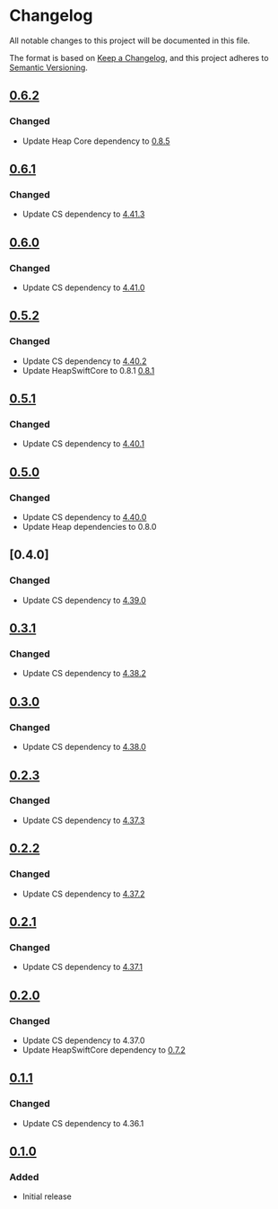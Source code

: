 # Changelog

All notable changes to this project will be documented in this file.

The format is based on [Keep a Changelog](https://keepachangelog.com/en/1.0.0/),
and this project adheres to [Semantic Versioning](https://semver.org/spec/v2.0.0.html).

## [0.6.2]

### Changed

- Update Heap Core dependency to [0.8.5][heap-swift-core-0.8.5]

[heap-swift-core-0.8.5]: https://github.com/heap/heap-swift-core-sdk/releases/tag/0.8.5
[0.6.2]: https://github.com/ContentSquare/apple-sdk/releases/tag/0.6.2

## [0.6.1]

### Changed

- Update CS dependency to [4.41.3][cs-4.41.3]

[cs-4.41.3]: https://github.com/ContentSquare/CS_iOS_SDK/releases/tag/4.41.3
[0.6.1]: https://github.com/ContentSquare/apple-sdk/releases/tag/0.6.1

## [0.6.0]

### Changed

- Update CS dependency to [4.41.0][cs-4.41.0]

[cs-4.41.0]: https://github.com/ContentSquare/CS_iOS_SDK/releases/tag/4.41.0
[0.6.0]: https://github.com/ContentSquare/apple-sdk/releases/tag/0.6.0

## [0.5.2]

### Changed

- Update CS dependency to [4.40.2][cs-4.40.2]
- Update HeapSwiftCore to 0.8.1 [0.8.1][heap-swift-core-0.8.1]

[heap-swift-core-0.8.1]: https://github.com/heap/heap-swift-core-sdk/releases/tag/0.8.1
[cs-4.40.2]: https://github.com/ContentSquare/CS_iOS_SDK/releases/tag/4.40.2
[0.5.2]: https://github.com/ContentSquare/apple-sdk/releases/tag/0.5.2

## [0.5.1]

### Changed

- Update CS dependency to [4.40.1][cs-4.40.1]

[cs-4.40.1]: https://github.com/ContentSquare/CS_iOS_SDK/releases/tag/4.40.1
[0.5.1]: https://github.com/ContentSquare/apple-sdk/releases/tag/0.5.1

## [0.5.0]

### Changed

- Update CS dependency to [4.40.0][cs-4.40.0]
- Update Heap dependencies to 0.8.0

[cs-4.40.0]: https://github.com/ContentSquare/CS_iOS_SDK/releases/tag/4.40.0
[0.5.0]: https://github.com/ContentSquare/apple-sdk/releases/tag/0.5.0

## [0.4.0]

### Changed

- Update CS dependency to [4.39.0][cs-4.39.0]

[cs-4.39.0]: https://github.com/ContentSquare/CS_iOS_SDK/releases/tag/4.39.0

## [0.3.1]

### Changed

- Update CS dependency to [4.38.2][cs-4.38.2]

[cs-4.38.2]: https://github.com/ContentSquare/CS_iOS_SDK/releases/tag/4.38.2
[0.3.1]: https://github.com/ContentSquare/apple-sdk/releases/tag/0.3.1

## [0.3.0]

### Changed

- Update CS dependency to [4.38.0][cs-4.38.0]

[cs-4.38.0]: https://github.com/ContentSquare/CS_iOS_SDK/releases/tag/4.38.0
[0.3.0]: https://github.com/ContentSquare/apple-sdk/releases/tag/0.3.0

## [0.2.3]

### Changed

- Update CS dependency to [4.37.3][cs-4.37.3]

[cs-4.37.3]: https://github.com/ContentSquare/CS_iOS_SDK/releases/tag/4.37.3
[0.2.3]: https://github.com/ContentSquare/apple-sdk/releases/tag/0.2.3

## [0.2.2]

### Changed

- Update CS dependency to [4.37.2][cs-4.37.2]

[cs-4.37.2]: https://github.com/ContentSquare/CS_iOS_SDK/releases/tag/4.37.2
[0.2.2]: https://github.com/ContentSquare/apple-sdk/releases/tag/0.2.2

## [0.2.1]

### Changed

- Update CS dependency to [4.37.1][cs-4.37.1]

[cs-4.37.1]: https://github.com/ContentSquare/CS_iOS_SDK/releases/tag/4.37.1
[0.2.1]: https://github.com/ContentSquare/apple-sdk/releases/tag/0.2.1

## [0.2.0]

### Changed

- Update CS dependency to 4.37.0
- Update HeapSwiftCore dependency to [0.7.2][heap-swift-core-0.7.2]

[heap-swift-core-0.7.2]: https://github.com/heap/heap-swift-core-sdk/releases/tag/0.7.2
[0.2.0]: https://github.com/ContentSquare/apple-sdk/releases/tag/0.2.0

## [0.1.1]

### Changed

- Update CS dependency to 4.36.1

[0.1.1]: https://github.com/ContentSquare/apple-sdk/releases/tag/0.1.1

## [0.1.0]

### Added

- Initial release

[0.1.0]: https://github.com/ContentSquare/apple-sdk/releases/tag/0.1.0
